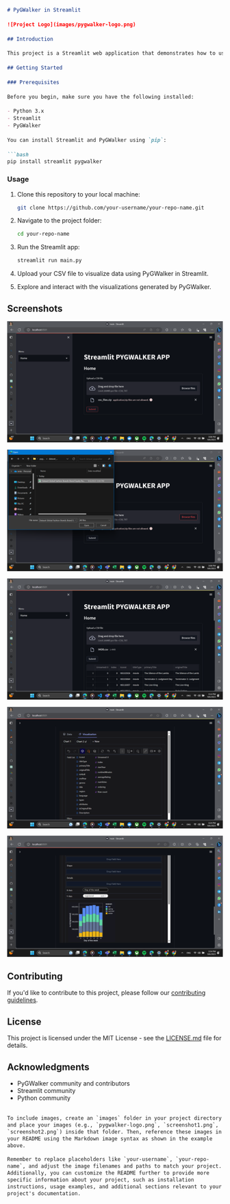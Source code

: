 
```markdown
# PyGWalker in Streamlit

![Project Logo](images/pygwalker-logo.png)

## Introduction

This project is a Streamlit web application that demonstrates how to use [PyGWalker](https://github.com/your-username/pygwalker), a Python library for data visualization. With PyGWalker, you can easily create interactive and informative visualizations for your data.

## Getting Started

### Prerequisites

Before you begin, make sure you have the following installed:

- Python 3.x
- Streamlit
- PyGWalker

You can install Streamlit and PyGWalker using `pip`:

```bash
pip install streamlit pygwalker
```

### Usage

1. Clone this repository to your local machine:

   ```bash
   git clone https://github.com/your-username/your-repo-name.git
   ```

2. Navigate to the project folder:

   ```bash
   cd your-repo-name
   ```

3. Run the Streamlit app:

   ```bash
   streamlit run main.py
   ```

4. Upload your CSV file to visualize data using PyGWalker in Streamlit.

5. Explore and interact with the visualizations generated by PyGWalker.

## Screenshots
![Screenshot 1](https://github.com/rania-hossam/ST_GYWALKER_APP/blob/main/images/6.png)

![Screenshot 2](https://github.com/rania-hossam/ST_GYWALKER_APP/blob/main/images/7.png)

![Screenshot 3](https://github.com/rania-hossam/ST_GYWALKER_APP/blob/main/images/5.png)

![Screenshot 4](https://github.com/rania-hossam/ST_GYWALKER_APP/blob/main/images/3.png)

![Screenshot 5](https://github.com/rania-hossam/ST_GYWALKER_APP/blob/main/images/2.png)


## Contributing

If you'd like to contribute to this project, please follow our [contributing guidelines](CONTRIBUTING.md).

## License

This project is licensed under the MIT License - see the [LICENSE.md](LICENSE.md) file for details.

## Acknowledgments

- PyGWalker community and contributors
- Streamlit community
- Python community

```

To include images, create an `images` folder in your project directory and place your images (e.g., `pygwalker-logo.png`, `screenshot1.png`, `screenshot2.png`) inside that folder. Then, reference these images in your README using the Markdown image syntax as shown in the example above.

Remember to replace placeholders like `your-username`, `your-repo-name`, and adjust the image filenames and paths to match your project. Additionally, you can customize the README further to provide more specific information about your project, such as installation instructions, usage examples, and additional sections relevant to your project's documentation.
